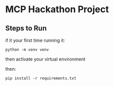 # MCP Hackathon Project

## Steps to Run

if it your first time running it:
```
python -m venv venv
```
then activate your virtual environment

then:

``` 
pip install -r requirements.txt
```
